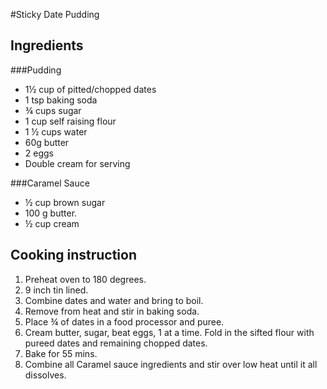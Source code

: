 #Sticky Date Pudding

## Ingredients
###Pudding
- 1½ cup of pitted/chopped dates
- 1 tsp baking soda
- ¾ cups sugar
- 1 cup self raising flour
- 1 ½ cups water
- 60g butter
- 2 eggs
- Double cream for serving

###Caramel Sauce
- ½ cup brown sugar
- 100 g butter.
- ½ cup cream

## Cooking instruction
1. Preheat oven to 180 degrees.
1. 9 inch tin lined.
1. Combine dates and water and bring to boil.
1. Remove from heat and stir in baking soda.
1. Place ¾ of dates in a food processor and puree.
1. Cream butter, sugar, beat eggs, 1 at a time. Fold in the sifted flour with pureed dates and remaining chopped dates.
1. Bake for 55 mins.
1. Combine all Caramel sauce ingredients and stir over low heat until it all dissolves.

